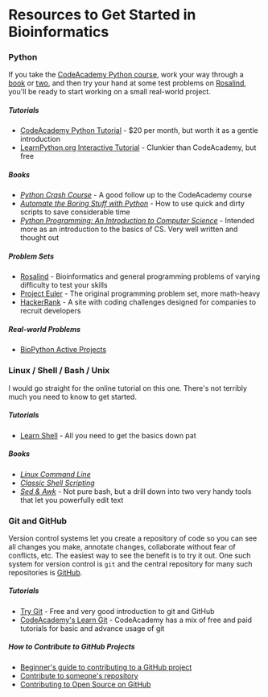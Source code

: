 # Resources to Get Started in Bioinformatics

### Python
If you take the [CodeAcademy Python course](https://www.codecademy.com/learn/python), work your way through a [book](http://amzn.to/2dGx2n8) or [two](http://amzn.to/2dGwC0o), and then try your hand at some test problems on [Rosalind](http://rosalind.info/problems/locations/), you'll be ready to start working on a small real-world project. 
##### Tutorials
 - [CodeAcademy Python Tutorial](https://www.codecademy.com/learn/python) - $20 per month, but worth it as a gentle introduction
 - [LearnPython.org Interactive Tutorial](http://www.learnpython.org/) - Clunkier than CodeAcademy, but free

##### Books
- [*Python Crash Course*](http://amzn.to/2dGx2n8) - A good follow up to the CodeAcademy course
- [*Automate the Boring Stuff with Python*](http://amzn.to/2dGv2eH) - How to use quick and dirty scripts to save considerable time
- [*Python Programming: An Introduction to Computer Science*](http://amzn.to/2dGwC0o) - Intended more as an introduction to the basics of CS. Very well written and thought out

##### Problem Sets
 - [Rosalind](http://rosalind.info/problems/locations/) - Bioinformatics and general programming problems of varying difficulty to test your skills
 - [Project Euler](https://projecteuler.net/) - The original programming problem set, more math-heavy
 - [HackerRank](https://www.hackerrank.com/) - A site with coding challenges designed for companies to recruit developers

##### Real-world Problems
 - [BioPython Active Projects](http://biopython.org/wiki/Active_projects)

### Linux / Shell / Bash / Unix
I would go straight for the online tutorial on this one. There's not terribly much you need to know to get started.
##### Tutorials
 - [Learn Shell](http://www.learnshell.org/) - All you need to get the basics down pat
##### Books
 - [*Linux Command Line*](http://amzn.to/2e6rDUT)
 - [*Classic Shell Scripting*](http://amzn.to/2dtuIwY)
 - [*Sed & Awk*](http://amzn.to/2e6sKUx) - Not pure bash, but a drill down into two very handy tools that let you powerfully edit text
### Git and GitHub
Version control systems let you create a repository of code so you can see all changes you make, annotate changes, collaborate without fear of conflicts, etc. The easiest way to see the benefit is to try it out. One such system for version control is `git` and the central repository for many such repositories is [GitHub](https://github.com/).
##### Tutorials
 - [Try Git](https://try.github.io/) - Free and very good introduction to git and GitHub
 - [CodeAcademy's Learn Git](https://www.codecademy.com/learn/learn-git) - CodeAcademy has a mix of free and paid tutorials for basic and advance usage of git
##### How to Contribute to GitHub Projects
 - [Beginner's guide to contributing to a GitHub project](https://akrabat.com/the-beginners-guide-to-contributing-to-a-github-project/)
 - [Contribute to someone's repository](http://kbroman.org/github_tutorial/pages/fork.html)
 - [Contributing to Open Source on GitHub](https://guides.github.com/activities/contributing-to-open-source/)
